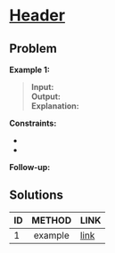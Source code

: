 # [Header]()

## Problem
<!-- Explanation of problem. -->

**Example 1:**
<!-- An example of problem. -->

>**Input:**  </br> <!-- Input example. -->
**Output:**  </br> <!-- Output example. -->
**Explanation:** <!-- Basic explanation of example. -->

**Constraints:**
<!-- Constraints of problem. -->
- 
-

**Follow-up:**  
<!-- Do more! -->

## Solutions
<!-- Solutions of problem and their links. -->

| ID  | METHOD  | LINK     |
| :-- | :-----: | :------- |
| 1   | example | [link]() |